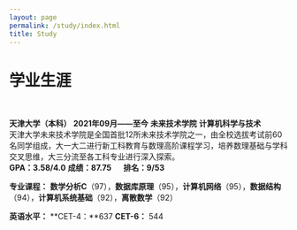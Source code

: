 ```yaml
---
layout: page
permalink: /study/index.html
title: Study
---
```


# 学业生涯
<br>

**天津大学（本科）** **2021年09月——至今** **未来技术学院** **计算机科学与技术**
<br>天津大学未来技术学院是全国首批12所未来技术学院之一，由全校选拔考试前60名同学组成，大一大二进行新工科教育与数理高阶课程学习，培养数理基础与学科交叉思维，大三分流至各工科专业进行深入探索。
<br>
**GPA：3.58/4.0** **成绩：87.75** &emsp; **排名：9/53**

**专业课程：** **数学分析C**（97），**数据库原理**（95），**计算机网络**（95），**数据结构**（94），**计算机系统基础**（92），**离散数学**（92）

**英语水平：** **CET-4：**637  **CET-6：** 544